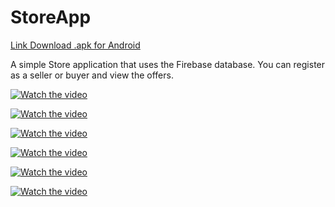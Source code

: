 # StoreApp

<a target="_blank" rel="noopener noreferrer" href="https://drive.google.com/file/d/1bax4_R6Qgg_MnV_F--AgBx-0HiIbxGKe/view?usp=sharing">Link Download .apk for Android</a>

A simple Store application that uses the Firebase database. You can register as a seller or buyer and view the offers.

[![Watch the video](https://github.com/mateuszd2411/StoreApp/blob/master48DONE/Screenshots/Screenshot_20200817-121412.png)](https://github.com/mateuszd2411)

[![Watch the video](https://github.com/mateuszd2411/StoreApp/blob/master48DONE/Screenshots/Screenshot_20200817-121422.png)](https://github.com/mateuszd2411)

[![Watch the video](https://github.com/mateuszd2411/StoreApp/blob/master48DONE/Screenshots/Screenshot_20200817-121932.png)](https://github.com/mateuszd2411)

[![Watch the video](https://github.com/mateuszd2411/StoreApp/blob/master48DONE/Screenshots/Screenshot_20200817-121646.png)](https://github.com/mateuszd2411)

[![Watch the video](https://github.com/mateuszd2411/StoreApp/blob/master48DONE/Screenshots/Screenshot_20200817-121550.png)](https://github.com/mateuszd2411)

[![Watch the video](https://github.com/mateuszd2411/StoreApp/blob/master48DONE/Screenshots/Screenshot_20200817-121517.png)](https://github.com/mateuszd2411)
